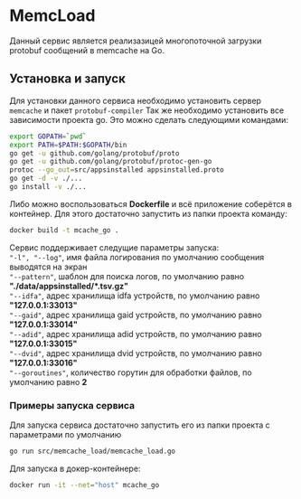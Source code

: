 # MemcLoad
Данный сервис является реализазицей многопоточной загрузки protobuf сообщений в memcache на Go.

## Установка и запуск
Для установки данного сервиса необходимо установить сервер `memcache` и пакет `protobuf-compiler`
Так же необходимо установить все зависимости проекта go.
Это можно сделать следующими командами:
```bash
export GOPATH=`pwd`
export PATH=$PATH:$GOPATH/bin
go get -u github.com/golang/protobuf/proto
go get -u github.com/golang/protobuf/protoc-gen-go
protoc --go_out=src/appsinstalled appsinstalled.proto
go get -d -v ./...
go install -v ./...
```
Либо можно воспользоваться **Dockerfile** и всё приложение соберётся в контейнер.
Для этого достаточно запустить из папки проекта командy:
```bash
docker build -t mcache_go .
```

Сервис поддерживает следущие параметры запуска:<br>
`"-l", "--log"`, имя файла логирования по умолчанию сообщения выводятся на экран<br>
`"--pattern"`, шаблон для поиска логов, по умолчанию равно **"./data/appsinstalled/\*.tsv.gz"**<br>
`"--idfa"`, адрес хранилища idfa устройств, по умолчанию равно **"127.0.0.1:33013"**<br>
`"--gaid"`, адрес хранилища gaid устройств, по умолчанию равно **"127.0.0.1:33014"**<br>
`"--adid"`, адрес хранилища adid устройств, по умолчанию равно **"127.0.0.1:33015"**<br>
`"--dvid"`, адрес хранилища dvid устройств, по умолчанию равно **"127.0.0.1:33016"**<br>
`"--goroutines"`, количество горутин для обработки файлов, по умолчанию равно **2**<br>

### Примеры запуска сервиса
Для запуска сервиса достаточно запустить его из папки проекта с параметрами по умолчанию
```bash
go run src/memcache_load/memcache_load.go
```
Для запуска в докер-контейнере:
```bash
docker run -it --net="host" mcache_go
```
